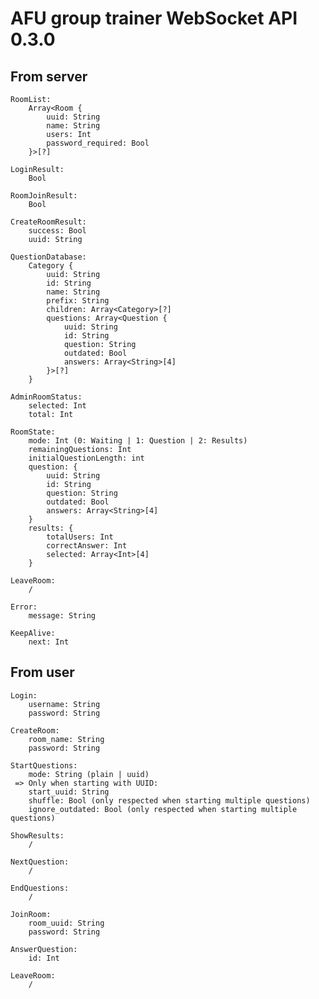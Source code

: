 # AFU group trainer WebSocket API 0.3.0

## From server

    RoomList:
        Array<Room {
            uuid: String
            name: String
            users: Int
            password_required: Bool
        }>[?]
    
    LoginResult:
        Bool
    
    RoomJoinResult:
        Bool
    
    CreateRoomResult:
        success: Bool
        uuid: String
        
    QuestionDatabase:
        Category {
            uuid: String
            id: String
            name: String
            prefix: String
            children: Array<Category>[?]
            questions: Array<Question {
                uuid: String
                id: String
                question: String
                outdated: Bool
                answers: Array<String>[4]
            }>[?]
        }
        
    AdminRoomStatus:
        selected: Int
        total: Int
    
    RoomState:
        mode: Int (0: Waiting | 1: Question | 2: Results)
        remainingQuestions: Int
        initialQuestionLength: int
        question: {
            uuid: String
            id: String
            question: String
            outdated: Bool
            answers: Array<String>[4]
        }
        results: {
            totalUsers: Int
            correctAnswer: Int
            selected: Array<Int>[4]
        }
    
    LeaveRoom:
        /
        
    Error:
        message: String
    
    KeepAlive:
        next: Int

## From user

    Login:
        username: String
        password: String
    
    CreateRoom:
        room_name: String
        password: String
    
    StartQuestions:
        mode: String (plain | uuid)
     => Only when starting with UUID:
        start_uuid: String
        shuffle: Bool (only respected when starting multiple questions)
        ignore_outdated: Bool (only respected when starting multiple questions)
    
    ShowResults:
        /
    
    NextQuestion:
        /
    
    EndQuestions:
        /

    JoinRoom:
        room_uuid: String
        password: String
    
    AnswerQuestion:
        id: Int
    
    LeaveRoom:
        /
